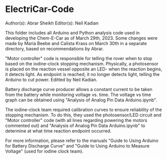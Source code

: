 # ElectriCar-Code

Author(s): Abrar Sheikh
Editor(s): Neil Kadian

This folder includes all Arduino and Python analysis code used in developing the Chem-E-Car as of March 29th, 2023. Some changes were made by Maria Beebe and Calista Krass on March 30th in a separate directory, based on recommendations by Abrar. 

"Motor controller" code is responsible for telling the rover when to stop based on the iodine-clock stopping mechanism. Physically, a photosensor is placed on the reaction vessel opposite an LED- when the reaction begins, it detects light. As endpoint is reached, it no longer detects light, telling the Arduino to cut power. Editted by Neil Kadian.

Battery discharge curve producer allows a constant current to be taken from the battery while monitoring voltage vs. time. The voltage vs time graph can be obtained using "Analysis of Analog Pin Data Arduino.ipynb".

The iodine-clock team required calibration curves to ensure reliability of the stopping mechanism. To do this, they used the photosensor/LED circuit and "Motor controller" code (with all lines regarding powering the motors commented out) and "Analysis of Analog Pin Data Arduino.ipynb" to determine at what time reaction endpoint occurred.

For more information, please refer to the manuals "Guide to Using Arduino for Battery Discharge Curve" and "Guide to Using Arduino to Measure Voltage" (used for iodine clock team).